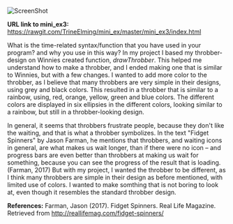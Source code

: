 ![ScreenShot](https://github.com/TrineElming/mini_ex/blob/master/mini_ex3/mini_ex3.jpg)



**URL link to mini_ex3:**
https://rawgit.com/TrineElming/mini_ex/master/mini_ex3/index.html


What is the time-related syntax/function that you have used in your program? and why you use in this way?
In my project I based my throbber-design on Winnies created function, *drawThrobber*. This helped me understand how to make a throbber, and I ended making one that is similar to Winnies, but with a few changes. I wanted to add more color to the throbber, as I believe that many throbbers are very simple in their designs, using grey and black colors. This resulted in a throbber that is similar to a rainbow, using, red, orange, yellow, green and blue colors. The different colors are displayed in six ellipsies in the different colors, looking similar to a rainbow, but still in a throbber-looking design. 

In general, it seems that throbbers frustrate people, because they don't like the waiting, and that is what a throbber symbolizes. In the text "Fidget Spinners" by Jason Farman, he mentions that throbbers, and waiting icons in general, are what makes us wait longer, than if there were no icon – and progress bars are even better than throbbers at making us wait for something, because you can see the progress of the result that is loading. (Farman, 2017) But with my project, I wanted the throbber to be different, as I think many throbbers are simple in their design as before mentioned, with limited use of colors. I wanted to make somthing that is not boring to look at, even though it resembles the standard throbber design. 

**References:** Farman, Jason (2017). Fidget Spinners. Real Life Magazine. Retrieved from http://reallifemag.com/fidget-spinners/
